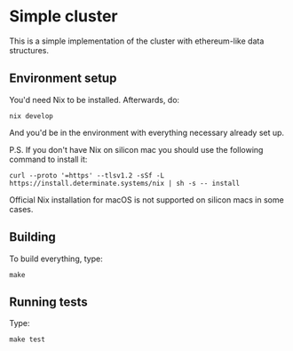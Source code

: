 # Simple cluster

This is a simple implementation of the cluster with ethereum-like data structures.


## Environment setup

You'd need Nix to be installed.
Afterwards, do:

```
nix develop
```

And you'd be in the environment with everything necessary already set up.

P.S. If you don't have Nix on silicon mac you should use the following command to install it:

```
curl --proto '=https' --tlsv1.2 -sSf -L https://install.determinate.systems/nix | sh -s -- install
```

Official Nix installation for macOS is not supported on silicon macs in some cases.

## Building

To build everything, type:

```
make
```

## Running tests

Type:

```
make test
```
